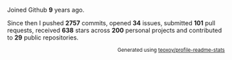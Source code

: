 Joined Github **9** years ago.

Since then I pushed **2757** commits, opened **34** issues, submitted **101** pull requests, received **638** stars across **200** personal projects and contributed to **29** public repositories.

<p align="right"><sub>Generated using <a href="https://github.com/marketplace/actions/profile-readme-stats">teoxoy/profile-readme-stats</a></sub></p>
